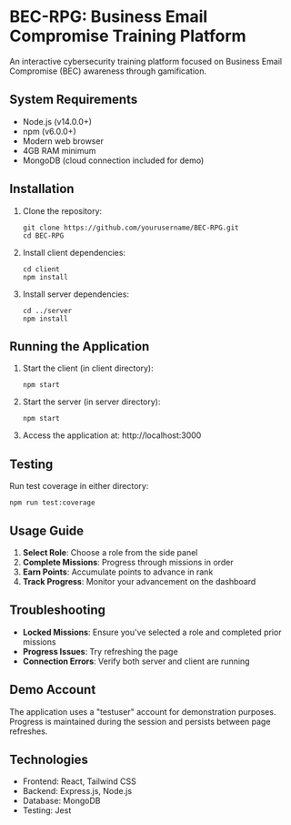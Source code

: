 # BEC-RPG: Business Email Compromise Training Platform

An interactive cybersecurity training platform focused on Business Email Compromise (BEC) awareness through gamification.

## System Requirements

- Node.js (v14.0.0+)
- npm (v6.0.0+)
- Modern web browser
- 4GB RAM minimum
- MongoDB (cloud connection included for demo)

## Installation

1. Clone the repository:
   ```
   git clone https://github.com/yourusername/BEC-RPG.git
   cd BEC-RPG
   ```

2. Install client dependencies:
   ```
   cd client
   npm install
   ```

3. Install server dependencies:
   ```
   cd ../server
   npm install
   ```

## Running the Application

1. Start the client (in client directory):
   ```
   npm start
   ```

2. Start the server (in server directory):
   ```
   npm start
   ```

3. Access the application at: http://localhost:3000

## Testing

Run test coverage in either directory:
```
npm run test:coverage
```

## Usage Guide

1. **Select Role**: Choose a role from the side panel
2. **Complete Missions**: Progress through missions in order
3. **Earn Points**: Accumulate points to advance in rank
4. **Track Progress**: Monitor your advancement on the dashboard

## Troubleshooting

- **Locked Missions**: Ensure you've selected a role and completed prior missions
- **Progress Issues**: Try refreshing the page
- **Connection Errors**: Verify both server and client are running

## Demo Account

The application uses a "testuser" account for demonstration purposes. Progress is maintained during the session and persists between page refreshes.

## Technologies

- Frontend: React, Tailwind CSS
- Backend: Express.js, Node.js
- Database: MongoDB
- Testing: Jest
